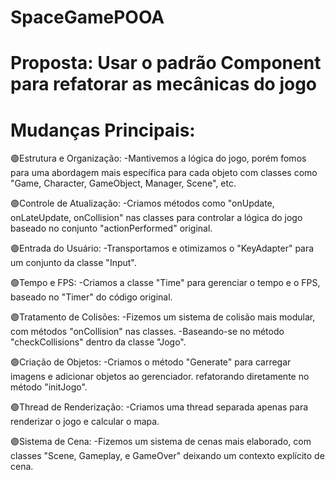 # SpaceGamePOOA
 
# Proposta: Usar o padrão Component para refatorar as mecânicas do jogo

# Mudanças Principais:

🟣Estrutura e Organização:
-Mantivemos a lógica do jogo, porém fomos para uma abordagem mais específica para cada objeto
com classes como "Game, Character, GameObject, Manager, Scene", etc.

🟣Controle de Atualização:
-Criamos métodos como "onUpdate, onLateUpdate, onCollision" nas classes para controlar a lógica do jogo
baseado no conjunto "actionPerformed" original. 

🟣Entrada do Usuário:
-Transportamos e otimizamos o "KeyAdapter" para um conjunto da classe "Input".

🟣Tempo e FPS:
-Criamos a classe "Time" para gerenciar o tempo e o FPS, baseado no "Timer" do código original.

🟣Tratamento de Colisões:
-Fizemos um sistema de colisão mais modular, com métodos "onCollision" nas classes.
-Baseando-se no método "checkCollisions" dentro da classe "Jogo".

🟣Criação de Objetos:
-Criamos o método "Generate" para carregar imagens e adicionar objetos ao gerenciador.
refatorando diretamente no método "initJogo".

🟣Thread de Renderização:
-Criamos uma thread separada apenas para renderizar o jogo e calcular o mapa.

🟣Sistema de Cena:
-Fizemos um sistema de cenas mais elaborado, com classes "Scene, Gameplay, e GameOver" 
deixando um contexto explícito de cena.

